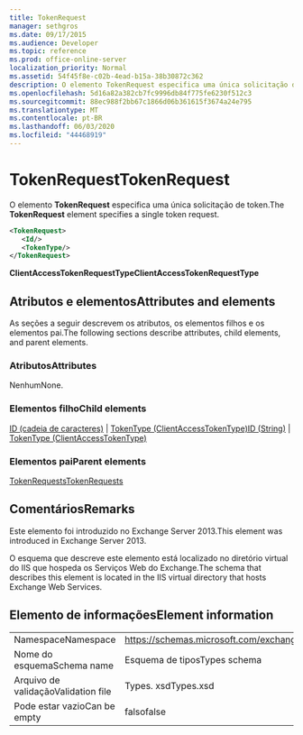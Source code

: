 ```yaml
---
title: TokenRequest
manager: sethgros
ms.date: 09/17/2015
ms.audience: Developer
ms.topic: reference
ms.prod: office-online-server
localization_priority: Normal
ms.assetid: 54f45f8e-c02b-4ead-b15a-38b30872c362
description: O elemento TokenRequest especifica uma única solicitação de token.
ms.openlocfilehash: 5d16a82a382cb7fc9996db84f775fe6230f512c3
ms.sourcegitcommit: 88ec988f2bb67c1866d06b361615f3674a24e795
ms.translationtype: MT
ms.contentlocale: pt-BR
ms.lasthandoff: 06/03/2020
ms.locfileid: "44468919"
---
```

# <a name="tokenrequest"></a><span data-ttu-id="39a8d-103">TokenRequest</span><span class="sxs-lookup"><span data-stu-id="39a8d-103">TokenRequest</span></span>

<span data-ttu-id="39a8d-104">O elemento **TokenRequest** especifica uma única solicitação de token.</span><span class="sxs-lookup"><span data-stu-id="39a8d-104">The **TokenRequest** element specifies a single token request.</span></span> 
  
```XML
<TokenRequest>
   <Id/>
   <TokenType/>
</TokenRequest>
```

 <span data-ttu-id="39a8d-105">**ClientAccessTokenRequestType**</span><span class="sxs-lookup"><span data-stu-id="39a8d-105">**ClientAccessTokenRequestType**</span></span>
## <a name="attributes-and-elements"></a><span data-ttu-id="39a8d-106">Atributos e elementos</span><span class="sxs-lookup"><span data-stu-id="39a8d-106">Attributes and elements</span></span>

<span data-ttu-id="39a8d-107">As seções a seguir descrevem os atributos, os elementos filhos e os elementos pai.</span><span class="sxs-lookup"><span data-stu-id="39a8d-107">The following sections describe attributes, child elements, and parent elements.</span></span>
  
### <a name="attributes"></a><span data-ttu-id="39a8d-108">Atributos</span><span class="sxs-lookup"><span data-stu-id="39a8d-108">Attributes</span></span>

<span data-ttu-id="39a8d-109">Nenhum</span><span class="sxs-lookup"><span data-stu-id="39a8d-109">None.</span></span>
  
### <a name="child-elements"></a><span data-ttu-id="39a8d-110">Elementos filho</span><span class="sxs-lookup"><span data-stu-id="39a8d-110">Child elements</span></span>

<span data-ttu-id="39a8d-111">[ID (cadeia de caracteres)](id-string.md)  |  [TokenType (ClientAccessTokenType)](tokentype-clientaccesstokentype.md)</span><span class="sxs-lookup"><span data-stu-id="39a8d-111">[ID (String)](id-string.md) | [TokenType (ClientAccessTokenType)](tokentype-clientaccesstokentype.md)</span></span>
  
### <a name="parent-elements"></a><span data-ttu-id="39a8d-112">Elementos pai</span><span class="sxs-lookup"><span data-stu-id="39a8d-112">Parent elements</span></span>

[<span data-ttu-id="39a8d-113">TokenRequests</span><span class="sxs-lookup"><span data-stu-id="39a8d-113">TokenRequests</span></span>](tokenrequests.md)
  
## <a name="remarks"></a><span data-ttu-id="39a8d-114">Comentários</span><span class="sxs-lookup"><span data-stu-id="39a8d-114">Remarks</span></span>

<span data-ttu-id="39a8d-115">Este elemento foi introduzido no Exchange Server 2013.</span><span class="sxs-lookup"><span data-stu-id="39a8d-115">This element was introduced in Exchange Server 2013.</span></span>
  
<span data-ttu-id="39a8d-116">O esquema que descreve este elemento está localizado no diretório virtual do IIS que hospeda os Serviços Web do Exchange.</span><span class="sxs-lookup"><span data-stu-id="39a8d-116">The schema that describes this element is located in the IIS virtual directory that hosts Exchange Web Services.</span></span>
  
## <a name="element-information"></a><span data-ttu-id="39a8d-117">Elemento de informações</span><span class="sxs-lookup"><span data-stu-id="39a8d-117">Element information</span></span>

|||
|:-----|:-----|
|<span data-ttu-id="39a8d-118">Namespace</span><span class="sxs-lookup"><span data-stu-id="39a8d-118">Namespace</span></span>  <br/> |https://schemas.microsoft.com/exchange/services/2006/types  <br/> |
|<span data-ttu-id="39a8d-119">Nome do esquema</span><span class="sxs-lookup"><span data-stu-id="39a8d-119">Schema name</span></span>  <br/> |<span data-ttu-id="39a8d-120">Esquema de tipos</span><span class="sxs-lookup"><span data-stu-id="39a8d-120">Types schema</span></span>  <br/> |
|<span data-ttu-id="39a8d-121">Arquivo de validação</span><span class="sxs-lookup"><span data-stu-id="39a8d-121">Validation file</span></span>  <br/> |<span data-ttu-id="39a8d-122">Types. xsd</span><span class="sxs-lookup"><span data-stu-id="39a8d-122">Types.xsd</span></span>  <br/> |
|<span data-ttu-id="39a8d-123">Pode estar vazio</span><span class="sxs-lookup"><span data-stu-id="39a8d-123">Can be empty</span></span>  <br/> |<span data-ttu-id="39a8d-124">falso</span><span class="sxs-lookup"><span data-stu-id="39a8d-124">false</span></span>  <br/> |
   

